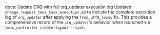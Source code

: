 docs: Update CRQ with full crq_updater execution log
Updated `change_request_tmux_task_execution.md` to include the complete
execution log of `crq_updater` after applying the `from_utf8_lossy` fix.
This provides a comprehensive record of the `crq_updater`'s behavior
when launched via `tmux_controller create-layout --task`.